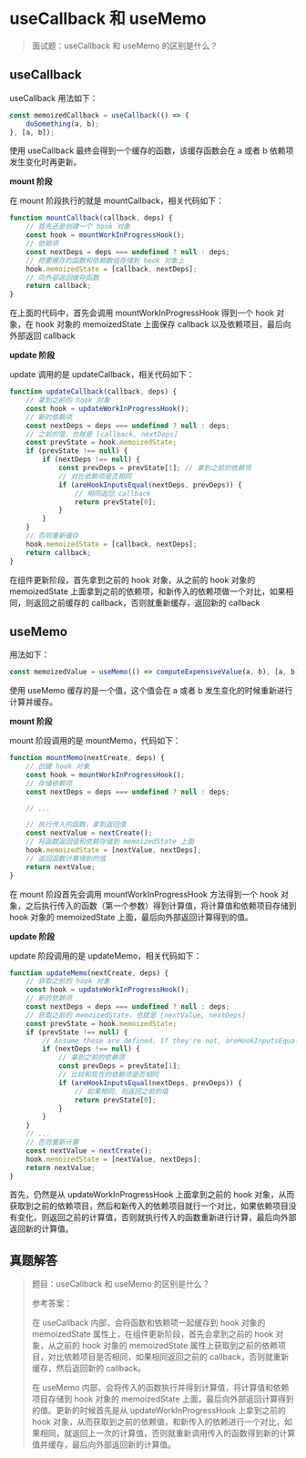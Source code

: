 # useCallback 和 useMemo

> 面试题：useCallback 和 useMemo 的区别是什么？

## useCallback

useCallback 用法如下：

```js
const memoizedCallback = useCallback(() => {
    doSomething(a, b);
}, [a, b]);
```

使用 useCallback 最终会得到一个缓存的函数，该缓存函数会在 a 或者 b 依赖项发生变化时再更新。

**mount 阶段**

在 mount 阶段执行的就是 mountCallback，相关代码如下：

```js
function mountCallback(callback, deps) {
    // 首先还是创建一个 hook 对象
    const hook = mountWorkInProgressHook();
    // 依赖项
    const nextDeps = deps === undefined ? null : deps;
    // 把要缓存的函数和依赖数组存储到 hook 对象上
    hook.memoizedState = [callback, nextDeps];
    // 向外部返回缓存函数
    return callback;
}
```

在上面的代码中，首先会调用 mountWorkInProgressHook 得到一个 hook 对象，在 hook 对象的 memoizedState 上面保存 callback 以及依赖项目，最后向外部返回 callback

**update 阶段**

update 调用的是 updateCallback，相关代码如下：

```js
function updateCallback(callback, deps) {
    // 拿到之前的 hook 对象
    const hook = updateWorkInProgressHook();
    // 新的依赖项
    const nextDeps = deps === undefined ? null : deps;
    // 之前的值，也就是 [callback, nextDeps]
    const prevState = hook.memoizedState;
    if (prevState !== null) {
        if (nextDeps !== null) {
            const prevDeps = prevState[1]; // 拿到之前的依赖项
            // 对比依赖项是否相同
            if (areHookInputsEqual(nextDeps, prevDeps)) {
                // 相同返回 callback
                return prevState[0];
            }
        }
    }
    // 否则重新缓存
    hook.memoizedState = [callback, nextDeps];
    return callback;
}
```

在组件更新阶段，首先拿到之前的 hook 对象，从之前的 hook 对象的 memoizedState 上面拿到之前的依赖项，和新传入的依赖项做一个对比，如果相同，则返回之前缓存的 callback，否则就重新缓存，返回新的 callback

## useMemo

用法如下：

```js
const memoizedValue = useMemo(() => computeExpensiveValue(a, b), [a, b]);
```

使用 useMemo 缓存的是一个值，这个值会在 a 或者 b 发生变化的时候重新进行计算并缓存。

**mount 阶段**

mount 阶段调用的是 mountMemo，代码如下：

```js
function mountMemo(nextCreate, deps) {
    // 创建 hook 对象
    const hook = mountWorkInProgressHook();
    // 存储依赖项
    const nextDeps = deps === undefined ? null : deps;

    // ...

    // 执行传入的函数，拿到返回值
    const nextValue = nextCreate();
    // 将函数返回值和依赖存储到 memoizedState 上面
    hook.memoizedState = [nextValue, nextDeps];
    // 返回函数计算得到的值
    return nextValue;
}
```

在 mount 阶段首先会调用 mountWorkInProgressHook 方法得到一个 hook 对象，之后执行传入的函数（第一个参数）得到计算值，将计算值和依赖项目存储到 hook 对象的 memoizedState 上面，最后向外部返回计算得到的值。

**update 阶段**

update 阶段调用的是 updateMemo，相关代码如下：

```js
function updateMemo(nextCreate, deps) {
    // 获取之前的 hook 对象
    const hook = updateWorkInProgressHook();
    // 新的依赖项
    const nextDeps = deps === undefined ? null : deps;
    // 获取之前的 memoizedState，也就是 [nextValue, nextDeps]
    const prevState = hook.memoizedState;
    if (prevState !== null) {
        // Assume these are defined. If they're not, areHookInputsEqual will warn.
        if (nextDeps !== null) {
            // 拿到之前的依赖项
            const prevDeps = prevState[1];
            // 比较和现在的依赖项是否相同
            if (areHookInputsEqual(nextDeps, prevDeps)) {
                // 如果相同，则返回之前的值
                return prevState[0];
            }
        }
    }
    // ...
    // 否则重新计算
    const nextValue = nextCreate();
    hook.memoizedState = [nextValue, nextDeps];
    return nextValue;
}
```

首先，仍然是从 updateWorkInProgressHook 上面拿到之前的 hook 对象，从而获取到之前的依赖项目，然后和新传入的依赖项目就行一个对比，如果依赖项目没有变化，则返回之前的计算值，否则就执行传入的函数重新进行计算，最后向外部返回新的计算值。

## 真题解答

> 题目：useCallback 和 useMemo 的区别是什么？
>
> 参考答案：
>
> 在 useCallback 内部，会将函数和依赖项一起缓存到 hook 对象的 memoizedState 属性上，在组件更新阶段，首先会拿到之前的 hook 对象，从之前的 hook 对象的 memoizedState 属性上获取到之前的依赖项目，对比依赖项目是否相同，如果相同返回之前的 callback，否则就重新缓存，然后返回新的 callback。
>
> 在 useMemo 内部，会将传入的函数执行并得到计算值，将计算值和依赖项目存储到 hook 对象的 memoizedState 上面，最后向外部返回计算得到的值。更新的时候首先是从 updateWorkInProgressHook 上拿到之前的 hook 对象，从而获取到之前的依赖值，和新传入的依赖进行一个对比，如果相同，就返回上一次的计算值，否则就重新调用传入的函数得到新的计算值并缓存，最后向外部返回新的计算值。
